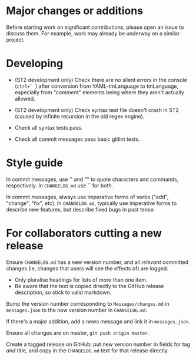 Major changes or additions
==========================

Before starting work on significant contributions, please open an issue to discuss them. For example, work may already be underway on a similar project.

Developing
==========

- (ST2 development only) Check there are no silent errors in the console (``ctrl+` ``) after conversion from YAML-tmLanguage to tmLanguage, especially from "comment" elements being where they aren't actually allowed.

- (ST2 development only) Check syntax test file doesn't crash in ST2 (caused by infinite recursion in the old regex engine).

- Check all syntax tests pass.

- Check all commit messages pass basic gitlint tests.

Style guide
===========

In commit messages, use '' and "" to quote characters and commands, respectively. In `CHANGELOG.md` use \`\` for both.

In commit messages, always use imperative forms of verbs ("add", "change", "fix", etc). In `CHANGELOG.md`, typically use imperative forms to describe new features, but describe fixed bugs in past tense.

For collaborators cutting a new release
=======================================

Ensure `CHANGELOG.md` has a new version number, and all *relevant* committed changes (ie, changes that users will see the effects of) are logged.
- Only pluralise headings for lists of more than one item.
- Be aware that the text is copied directly to the GitHub release description, so stick to valid markdown.

Bump the version number corresponding to `Messages/changes.md` in `messages.json` to the new version number in `CHANGELOG.md`.

If there's a major addition, add a news message and link it in `messages.json`.

Ensure all changes are on master, `git push origin master`.

Create a tagged release on GitHub: put new version number in fields for tag *and* title, and copy in the `CHANGELOG.md` text for that release directly.
